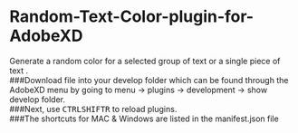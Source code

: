 # Random-Text-Color-plugin-for-AdobeXD
Generate a random color for a selected group of text or a single piece of text .  
###Download file into your develop folder which can be found through the AdobeXD menu by going to menu -> plugins -> development -> show develop folder.  
###Next, use <kbd>CTRL</kbd><kbd>SHIFT</kbd><kbd>R</kbd> to reload plugins.  
###The shortcuts for MAC & Windows are listed in the manifest.json file  

